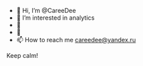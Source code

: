 - 👋 Hi, I’m @CareeDee
- 👀 I’m interested in analytics
- 🌱 
- 💞️ 
- 📫 How to reach me careedee@yandex.ru

<!---
CareeDee/CareeDee is a ✨ special ✨ repository because its `README.md` (this file) appears on your GitHub profile.
You can click the Preview link to take a look at your changes.
--->
Keep calm!
